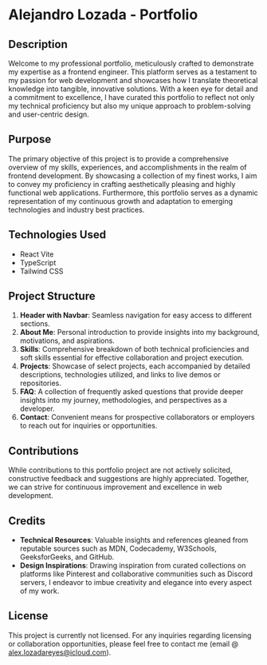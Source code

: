 # Alejandro Lozada - Portfolio

## Description

Welcome to my professional portfolio, meticulously crafted to demonstrate my expertise as a frontend engineer. This platform serves as a testament to my passion for web development and showcases how I translate theoretical knowledge into tangible, innovative solutions. With a keen eye for detail and a commitment to excellence, I have curated this portfolio to reflect not only my technical proficiency but also my unique approach to problem-solving and user-centric design.

## Purpose

The primary objective of this project is to provide a comprehensive overview of my skills, experiences, and accomplishments in the realm of frontend development. By showcasing a collection of my finest works, I aim to convey my proficiency in crafting aesthetically pleasing and highly functional web applications. Furthermore, this portfolio serves as a dynamic representation of my continuous growth and adaptation to emerging technologies and industry best practices.

## Technologies Used

- React Vite
- TypeScript
- Tailwind CSS

## Project Structure

1. **Header with Navbar**: Seamless navigation for easy access to different sections.
2. **About Me**: Personal introduction to provide insights into my background, motivations, and aspirations.
3. **Skills**: Comprehensive breakdown of both technical proficiencies and soft skills essential for effective collaboration and project execution.
4. **Projects**: Showcase of select projects, each accompanied by detailed descriptions, technologies utilized, and links to live demos or repositories.
5. **FAQ**: A collection of frequently asked questions that provide deeper insights into my journey, methodologies, and perspectives as a developer.
6. **Contact**: Convenient means for prospective collaborators or employers to reach out for inquiries or opportunities.

## Contributions

While contributions to this portfolio project are not actively solicited, constructive feedback and suggestions are highly appreciated. Together, we can strive for continuous improvement and excellence in web development.

## Credits

- **Technical Resources**: Valuable insights and references gleaned from reputable sources such as MDN, Codecademy, W3Schools, GeeksforGeeks, and GitHub.
- **Design Inspirations**: Drawing inspiration from curated collections on platforms like Pinterest and collaborative communities such as Discord servers, I endeavor to imbue creativity and elegance into every aspect of my work.

## License

This project is currently not licensed. For any inquiries regarding licensing or collaboration opportunities, please feel free to contact me (email @ alex.lozadareyes@icloud.com).
